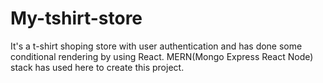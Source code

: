 # My-tshirt-store

It's a t-shirt shoping store with user authentication and has done some conditional rendering by using React. MERN(Mongo Express React Node) stack has used here to create this project.
